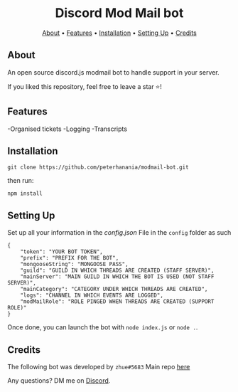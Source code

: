 <h1 align="center">
Discord Mod Mail bot
  <br>
</h1>


<p align="center">
  <a href="#about">About</a>
  •
  <a href="#features">Features</a>
  •
  <a href="#installation">Installation</a>
  •
  <a href="#setting-up">Setting Up</a>
  •
  <a href="#setting-up">Credits</a>
</p>

## About

An open source discord.js modmail bot to handle support in your server.

If you liked this repository, feel free to leave a star ⭐!

## Features

-Organised tickets
-Logging
-Transcripts

## Installation

```
git clone https://github.com/peterhanania/modmail-bot.git
```
then run:
```
npm install
```


## Setting Up

Set up all your information in the *config.json* File in the `config` folder as such
```
{
    "token": "YOUR BOT TOKEN", 
    "prefix": "PREFIX FOR THE BOT", 
    "mongooseString": "MONGOOSE PASS", 
    "guild": "GUILD IN WHICH THREADS ARE CREATED (STAFF SERVER)",
    "mainServer": "MAIN GUILD IN WHICH THE BOT IS USED (NOT STAFF SERVER)",  
    "mainCategory": "CATEGORY UNDER WHICH THREADS ARE CREATED", 
    "logs": "CHANNEL IN WHICH EVENTS ARE LOGGED", 
    "modMailRole": "ROLE PINGED WHEN THREADS ARE CREATED (SUPPORT ROLE)"
}
```



Once done, you can launch the bot with `node index.js` or `node .`. 

## Credits
The following bot was developed by `zhue#5683`
Main repo [here](https://github.com/zhue675/discord-modmail)



Any questions? DM me on <a href="https://discord.com/users/710465231779790849">Discord</a>.
